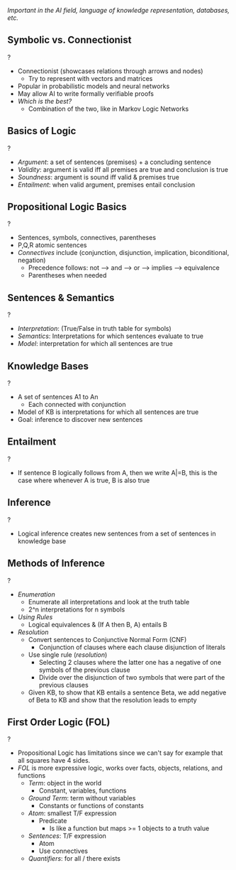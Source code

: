 *Important in the AI field, language of knowledge representation, databases, etc.*

## Symbolic vs. Connectionist
?
- Connectionist (showcases relations through arrows and nodes)
	- Try to represent with vectors and matrices
- Popular in probabilistic models and neural networks
- May allow AI to write formally verifiable proofs
- *Which is the best?*
	- Combination of the two, like in Markov Logic Networks
<!--SR:!2025-10-13,10,274-->

## Basics of Logic
?
- *Argument*: a set of sentences (premises) + a concluding sentence
- *Validity*: argument is valid iff all premises are true and conclusion is true
- *Soundness*: argument is sound iff valid & premises true
- *Entailment*: when valid argument, premises entail conclusion
<!--SR:!2025-10-16,16,290-->

## Propositional Logic Basics
?
- Sentences, symbols, connectives, parentheses
- P,Q,R atomic sentences
- *Connectives* include (conjunction, disjunction, implication, biconditional, negation)
	- Precedence follows: not --> and --> or --> implies --> equivalence
	- Parentheses when needed
<!--SR:!2025-10-19,16,294-->

## Sentences & Semantics
?
- *Interpretation*: (True/False in truth table for symbols)
- *Semantics*: Interpretations for which sentences evaluate to true
- *Model*: interpretation for which all sentences are true
<!--SR:!2025-10-13,10,274-->

## Knowledge Bases
?
- A set of sentences A1 to An
	- Each connected with conjunction
- Model of KB is interpretations for which all sentences are true
- Goal: inference to discover new sentences
<!--SR:!2025-10-14,11,274-->

## Entailment
?
- If sentence B logically follows from A, then we write A|=B, this is the case where whenever A is true, B is also true
<!--SR:!2025-10-13,10,274-->

## Inference
?
- Logical inference creates new sentences from a set of sentences in knowledge base
<!--SR:!2025-10-10,10,270-->

## Methods of Inference
?
- *Enumeration*
	- Enumerate all interpretations and look at the truth table
	- 2^n interpretations for n symbols
- *Using Rules*
	- Logical equivalences & (If A then B, A) entails B
- *Resolution*
	- Convert sentences to Conjunctive Normal Form (CNF)
		- Conjunction of clauses where each clause disjunction of literals
	- Use single rule (*resolution*)
		- Selecting 2 clauses where the latter one has a negative of one symbols of the previous clause
		- Divide over the disjunction of two symbols that were part of the previous clauses
	- Given KB, to show that KB entails a sentence Beta, we add negative of Beta to KB and show that the resolution leads to empty
<!--SR:!2025-10-09,8,254-->

## First Order Logic (FOL)
?
- Propositional Logic has limitations since we can't say for example that all squares have 4 sides.
- *FOL* is more expressive logic, works over facts, objects, relations, and functions
	- *Term*: object in the world
		- Constant, variables, functions
	- *Ground Term*: term without variables
		- Constants or functions of constants
	- *Atom*: smallest T/F expression
		- Predicate
			- Is like a function but maps >= 1 objects to a truth value
	- *Sentences*: T/F expression
		- Atom
		- Use connectives
	- *Quantifiers*: for all / there exists
<!--SR:!2025-10-15,12,274-->